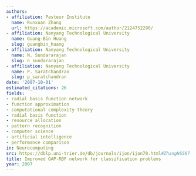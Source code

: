 ```yaml
---
authors:
- affiliation: Pasteur Institute
  name: Runxuan Zhang
  url: https://academic.microsoft.com/author/2124752290/
- affiliation: Nanyang Technological University
  name: Guang-Bin Huang
  slug: guangbin_huang
- affiliation: Nanyang Technological University
  name: N. Sundararajan
  slug: n_sundararajan
- affiliation: Nanyang Technological University
  name: P. Saratchandran
  slug: p_saratchandran
date: '2007-10-01'
estimated_citations: 26
fields:
- radial basis function network
- function approximation
- computational complexity theory
- radial basis function
- resource allocation
- pattern recognition
- computer science
- artificial intelligence
- performance comparison
in: Neurocomputing
src: https://dblp.uni-trier.de/db/journals/ijon/ijon70.html#ZhangHSS07
title: Improved GAP-RBF network for classification problems
year: 2007
---
```

